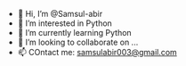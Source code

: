 - 👋 Hi, I’m @Samsul-abir
- 👀 I’m interested in Python
- 🌱 I’m currently learning Python
- 💞️ I’m looking to collaborate on ...
- 📫 COntact me: samsulabir003@gmail.com

<!---
Samsul-abir/Samsul-abir is a ✨ special ✨ repository because its `README.md` (this file) appears on your GitHub profile.
You can click the Preview link to take a look at your changes.
--->
